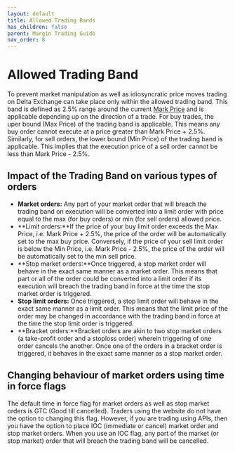 ```yaml
---
layout: default
title: Allowed Trading Bands
has_children: false
parent: Margin Trading Guide
nav_order: 8
---
```


# Allowed Trading Band
To prevent market manipulation as well as idiosyncratic price moves trading on Delta Exchange can take place only within the allowed trading band. This band is defined as 2.5% range around the current [Mark Price]({{site.baseurl}}/docs/trading-guide/fair-price/#fair-price-marking) and is applicable depending up on the direction of a trade. For buy trades, the uper bound (Max Price) of the trading band is applicable. This means any buy order cannot execute at a price greater than Mark Price + 2.5%. Similarly, for sell orders, the lower bound (Min Price) of the trading band is applicable. This implies that the execution price of a sell order cannot be less than Mark Price - 2.5%.


## Impact of the Trading Band on various types of orders

- **Market orders:** Any part of your market order that will breach the trading band on execution will be converted into a limit order with price equal to the max (for buy orders) or min (for sell orders) allowed price.
- **Limit orders:**If the price of your buy limit order exceeds the Max Price, i.e. Mark Price + 2.5%, the price of the order will be automatically set to the max buy price. Conversely, if the price of your sell limit order is below the Min Price, i.e. Mark Price - 2.5%, the price of the order will be automatically set to the min sell price.
- **Stop market orders:**Once triggered, a stop market order will behave in the exact same manner as a market order. This means that part or all of the order could be converted into a limit order if its execution will breach the trading band in force at the time the stop market order is triggered.
- **Stop limit orders:** Once triggered, a stop limit order will behave in the exact same manner as a limit order. This means that the limit price of the order may be changed in accordance with the trading band in force at the time the stop limit order is triggered.
- **Bracket orders:**Bracket orders are akin to two stop market orders (a take-profit order and a stoploss order) wherein triggering of one order cancels the another. Once one of the orders in a bracket order is triggered, it behaves in the exact same manner as a stop market order.

## Changing behaviour of market orders using time in force flags
The default time in force flag for market orders as well as stop market orders is GTC (Good till cancelled). Traders using the website do not have the option to changing this flag. However, if you are trading using APIs, then you have the option to place IOC (immediate or cancel) market order and stop market orders. When you use an IOC flag, any part of the market (or stop market) order that will breach the trading band will be cancelled.